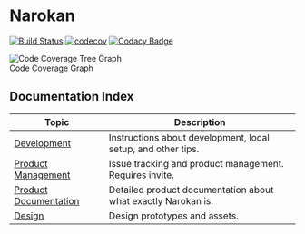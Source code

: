 # Narokan

[![Build Status](https://github.com/narokan-org/web/actions/workflows/ci-cd.yml/badge.svg)](https://github.com/narokan-org/web/actions/workflows/ci-cd.yml)
[![codecov](https://codecov.io/gh/narokan-org/web/graph/badge.svg?token=NMX0XR26DI)](https://codecov.io/gh/narokan-org/web)
[![Codacy Badge](https://app.codacy.com/project/badge/Grade/57015ad5df2e418c99622a3226b8fea7)](https://app.codacy.com/gh/narokan-org/web/dashboard?utm_source=gh&utm_medium=referral&utm_content=&utm_campaign=Badge_grade)

![Code Coverage Tree Graph](https://codecov.io/gh/narokan-org/web/graphs/tree.svg?token=NMX0XR26DI)  
Code Coverage Graph

## Documentation Index

| Topic                                                                                                                         | Description                                                   |
| ----------------------------------------------------------------------------------------------------------------------------- | ------------------------------------------------------------- |
| [Development](docs/development.md)                                                                                            | Instructions about development, local setup, and other tips.  |
| [Product Management](https://linear.app/narokan/)                                                                             | Issue tracking and product management. Requires invite.       |
| [Product Documentation](https://coda.io/d/PRD_dP1UBl3hQc4/Project-Basel_suVd-?loginId=bml0aXNoLnNhY2hhckBnbWFpbC5jb20#_lu2F3) | Detailed product documentation about what exactly Narokan is. |
| [Design](https://www.figma.com/proto/ziyVifnwIWgPVAL5QDy8HG/Design?node-id=162-34491&t=RvkkiA4sPFPTsOf6-1)                    | Design prototypes and assets.                                 |
